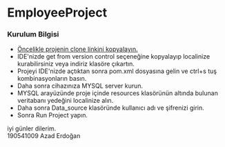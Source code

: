 # EmployeeProject
### Kurulum Bilgisi
<ul>
<li><a href="https://github.com/azaderdogan/EmployeeProject.git">Öncelikle projenin clone linkini kopyalayın.</a></li>
<li>IDE'nizde get from version control seçeneğine kopyalayıp localinize kurabilirsiniz veya indiriz klasöre çıkartın.</li>
<li>Projeyi IDE'nizde açtıktan sonra pom.xml dosyasına gelin ve ctrl+s  tuş kombinasyonların basın.</li>
<li> Daha sonra cihazınıza MYSQL server kurun.</li>
<li>MYSQL arayüzünde proje içinde resources klasörünün altında bulunan veritabanı yedeğini localinize alın.</li>
<li>Daha sonra Data_source klasöründe kullanıcı adı ve şifrenizi girin.</li>
<li>Sonra Run Project yapın.</li>

</ul>
iyi günler dilerim.<br>
190541009   Azad Erdoğan
